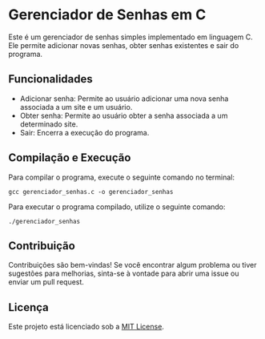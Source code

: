 # Gerenciador de Senhas em C

Este é um gerenciador de senhas simples implementado em linguagem C. Ele permite adicionar novas senhas, obter senhas existentes e sair do programa.

## Funcionalidades

- Adicionar senha: Permite ao usuário adicionar uma nova senha associada a um site e um usuário.
- Obter senha: Permite ao usuário obter a senha associada a um determinado site.
- Sair: Encerra a execução do programa.

## Compilação e Execução

Para compilar o programa, execute o seguinte comando no terminal:

```
gcc gerenciador_senhas.c -o gerenciador_senhas

```

Para executar o programa compilado, utilize o seguinte comando:

```
./gerenciador_senhas

```

## Contribuição

Contribuições são bem-vindas! Se você encontrar algum problema ou tiver sugestões para melhorias, sinta-se à vontade para abrir uma issue ou enviar um pull request.

## Licença

Este projeto está licenciado sob a [MIT License](LICENSE).
